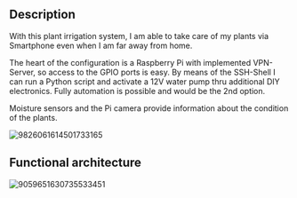 ## Description

With this plant irrigation system, I am able to take care of my plants via Smartphone even when I am far away from home.

The heart of the configuration is a Raspberry Pi with implemented VPN-Server, so access to the GPIO ports is easy. By means of the SSH-Shell I can run a Python script and activate a 12V water pump thru additional DIY electronics. Fully automation is possible and would be the 2nd option.

Moisture sensors and the Pi camera provide information about the condition of the plants.

![9826061614501733165](https://github.com/Florian-Wilhelm/Raspberry-Pi/assets/77980708/322fb2e7-6f49-4acf-b82c-f94dcbb98e05)

## Functional architecture

![9059651630735533451](https://github.com/Florian-Wilhelm/Raspberry-Pi/assets/77980708/25c5cf43-2b22-4bc0-b635-0477830b394c)

